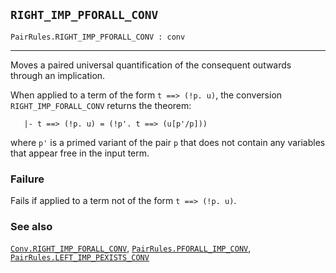 ## `RIGHT_IMP_PFORALL_CONV`

``` hol4
PairRules.RIGHT_IMP_PFORALL_CONV : conv
```

------------------------------------------------------------------------

Moves a paired universal quantification of the consequent outwards
through an implication.

When applied to a term of the form `t ==> (!p. u)`, the conversion
`RIGHT_IMP_FORALL_CONV` returns the theorem:

``` hol4
   |- t ==> (!p. u) = (!p'. t ==> (u[p'/p]))
```

where `p'` is a primed variant of the pair `p` that does not contain any
variables that appear free in the input term.

### Failure

Fails if applied to a term not of the form `t ==> (!p. u)`.

### See also

[`Conv.RIGHT_IMP_FORALL_CONV`](#Conv.RIGHT_IMP_FORALL_CONV),
[`PairRules.PFORALL_IMP_CONV`](#PairRules.PFORALL_IMP_CONV),
[`PairRules.LEFT_IMP_PEXISTS_CONV`](#PairRules.LEFT_IMP_PEXISTS_CONV)
